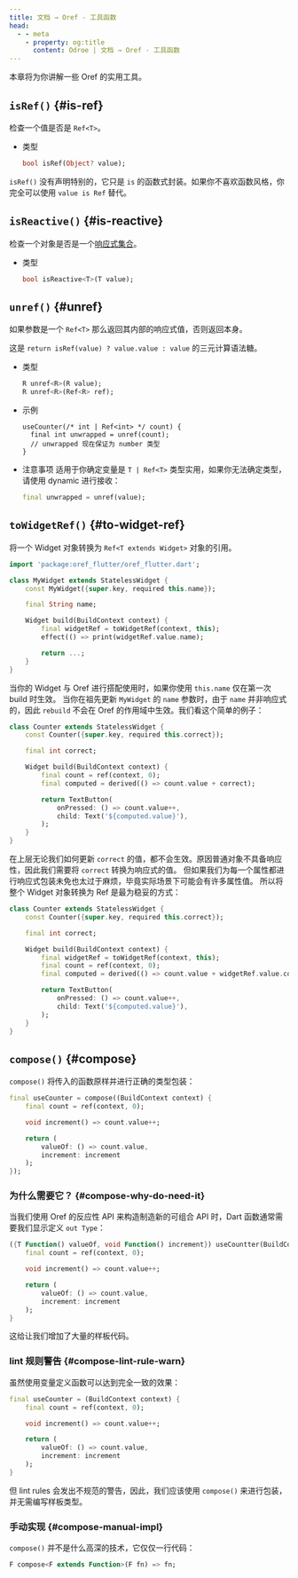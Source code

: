 ```yaml
---
title: 文档 → Oref - 工具函数
head:
  - - meta
    - property: og:title
      content: Odroe | 文档 → Oref - 工具函数
---
```


本章将为你讲解一些 Oref 的实用工具。

## `isRef()` {#is-ref}

检查一个值是否是 `Ref<T>`。

- 类型

  ```dart
  bool isRef(Object? value);
  ```

`isRef()` 没有声明特别的，它只是 `is` 的函数式封装。如果你不喜欢函数风格，你完全可以使用 `value is Ref` 替代。

## `isReactive()` <Badge type="tip" text="0.4+" /> {#is-reactive}

检查一个对象是否是一个[响应式集合](/zh/docs/oref/core#reactive-collections)。

- 类型
  ```dart
  bool isReactive<T>(T value);
  ```

## `unref()` {#unref}

如果参数是一个 `Ref<T>` 那么返回其内部的响应式值，否则返回本身。

这是 `return isRef(value) ? value.value : value` 的三元计算语法糖。

- 类型
  ```dart
  R unref<R>(R value);
  R unref<R>(Ref<R> ref);
  ```
- 示例
  ```
  useCounter(/* int | Ref<int> */ count) {
    final int unwrapped = unref(count);
    // unwrapped 现在保证为 number 类型
  }
  ```
- 注意事项
  适用于你确定变量是 `T | Ref<T>` 类型实用，如果你无法确定类型，请使用 dynamic 进行接收：
  ```dart
  final unwrapped = unref(value);
  ```

## `toWidgetRef()` <Badge type="tip" text="Flutter" /> {#to-widget-ref}

将一个 Widget 对象转换为 `Ref<T extends Widget>` 对象的引用。

```dart
import 'package:oref_flutter/oref_flutter.dart';

class MyWidget extends StatelessWidget {
    const MyWidget({super.key, required this.name});

    final String name;

    Widget build(BuildContext context) {
        final widgetRef = toWidgetRef(context, this);
        effect(() => print(widgetRef.value.name);

        return ...;
    }
}
```

当你的 Widget 与 Oref 进行搭配使用时，如果你使用 `this.name` 仅在第一次 build 时生效。
当你在祖先更新 `MyWidget` 的 `name` 参数时，由于 `name` 并非响应式的，因此 `rebuild` 不会在
Oref 的作用域中生效。我们看这个简单的例子：

```dart
class Counter extends StatelessWidget {
    const Counter({super.key, required this.correct});

    final int correct;

    Widget build(BuildContext context) {
        final count = ref(context, 0);
        final computed = derived(() => count.value + correct);

        return TextButton(
            onPressed: () => count.value++,
            child: Text('${computed.value}'),
        );
    }
}
```

在上层无论我们如何更新 `correct` 的值，都不会生效。原因普通对象不具备响应性，因此我们需要将 `correct` 转换为响应式的值。
但如果我们为每一个属性都进行响应式包装未免也太过于麻烦，毕竟实际场景下可能会有许多属性值。
所以将整个 Widget 对象转换为 Ref 是最为稳妥的方式：

```dart
class Counter extends StatelessWidget {
    const Counter({super.key, required this.correct});

    final int correct;

    Widget build(BuildContext context) {
        final widgetRef = toWidgetRef(context, this);
        final count = ref(context, 0);
        final computed = derived(() => count.value + widgetRef.value.correct);

        return TextButton(
            onPressed: () => count.value++,
            child: Text('${computed.value}'),
        );
    }
}
```

## `compose()` <Badge type="tip" text="Flutter" /> {#compose}

`compose()` 将传入的函数原样并进行正确的类型包装：

```dart
final useCounter = compose((BuildContext context) {
    final count = ref(context, 0);

    void increment() => count.value++;

    return (
        valueOf: () => count.value,
        increment: increment
    );
});
```

### 为什么需要它？ {#compose-why-do-need-it}

当我们使用 Oref 的反应性 API 来构造制造新的可组合 API 时，Dart 函数通常需要我们显示定义 `out Type`：

```dart
({T Function() valueOf, void Function() increment}) useCountter(BuildContext context) {
    final count = ref(context, 0);

    void increment() => count.value++;

    return (
        valueOf: () => count.value,
        increment: increment
    );
}
```

这给让我们增加了大量的样板代码。

### lint 规则警告 {#compose-lint-rule-warn}

虽然使用变量定义函数可以达到完全一致的效果：

```dart
final useCounter = (BuildContext context) {
    final count = ref(context, 0);

    void increment() => count.value++;

    return (
        valueOf: () => count.value,
        increment: increment
    );
}
```

但 lint rules 会发出不规范的警告，因此，我们应该使用 `compose()` 来进行包装，并无需编写样板类型。

### 手动实现 {#compose-manual-impl}

`compose()` 并不是什么高深的技术，它仅仅一行代码：

```dart
F compose<F extends Function>(F fn) => fn;
```
